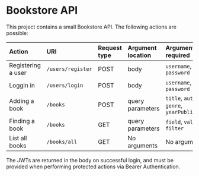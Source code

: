 # Bookstore API

This project contains a small Bookstore API. The following actions are possible: 

|Action            | URI              | Request type | Argument location | Arguments required                          | JWT protected |
|:-----------------|:-----------------|:-------------|:------------------|:--------------------------------------------|:--------------|
|Registering a user| `/users/register`| POST         | body              | `username`, `password`                      | No            |
|Loggin in         | `/users/login`   | POST         | body              | `username`, `password`                      | No            |
|Adding a book     | `/books`         | POST         | query parameters  | `title`, `author`, `genre`, `yearPublished` | Yes           |
|Finding a book    | `/books`         | GET          | query parameters  | `field`, `value`, `filter`                  | Yes           |
|List all books    | `/books/all`     | GET          | No arguments      | No arguments                                | Yes           |

The JWTs are returned in the body on successful login, and must be provided when performing protected actions via Bearer Authentication. 